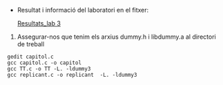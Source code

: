 * Resultat i informació del laboratori en el fitxer:

   [Resultats_lab 3]()

1. Assegurar-nos que tenim els arxius dummy.h i libdummy.a al directori de treball

```
gedit capitol.c
gcc capitol.c -o capitol
gcc TT.c -o TT -L. -ldummy3
gcc replicant.c -o replicant  -L. -ldummy3
```